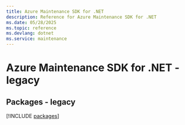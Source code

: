 ```yaml
---
title: Azure Maintenance SDK for .NET
description: Reference for Azure Maintenance SDK for .NET
ms.date: 05/28/2025
ms.topic: reference
ms.devlang: dotnet
ms.service: maintenance
---
```

# Azure Maintenance SDK for .NET - legacy
## Packages - legacy
[!INCLUDE [packages](maintenance-index.md)]
